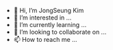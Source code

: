 - 👋 Hi, I’m JongSeung Kim
- 👀 I’m interested in ...
- 🌱 I’m currently learning ...
- 💞️ I’m looking to collaborate on ...
- 📫 How to reach me ...

<!---
jngsng/jngsng is a ✨ special ✨ repository because its `README.md` (this file) appears on your GitHub profile.
You can click the Preview link to take a look at your changes.
--->
